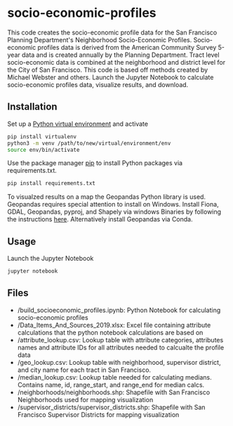 # socio-economic-profiles

This code creates the socio-economic profile data for the San Francisco Planning Department's Neighborhood Socio-Economic Profiles. Socio-economic profiles data is derived from the American Community Survey 5-year data and is created annually by the Planning Department. Tract level socio-economic data is combined at the neighborhood and district level for the City of San Francisco. This code is based off methods created by Michael Webster and others. Launch the Jupyter Notebook to calculate socio-economic profiles data, visualize results, and download.  

## Installation

Set up a [Python virtual environment](https://docs.python.org/3/library/venv.html) and activate

```bash
pip install virtualenv
python3 -m venv /path/to/new/virtual/environment/env
source env/bin/activate
```

Use the package manager [pip](https://pip.pypa.io/en/stable/) to install Python packages via requirements.txt.

```bash
pip install requirements.txt
```

To visualzed results on a map the Geopandas Python library is used. Geopandas requires special attention to install on Windows. Install Fiona, GDAL, Geopandas, pyproj, and Shapely via windows Binaries by following the instructions [here](https://towardsdatascience.com/geopandas-installation-the-easy-way-for-windows-31a666b3610f). Alternatively install Geopandas via Conda. 

## Usage

Launch the Jupyter Notebook
```bash
jupyter notebook
```

## Files
- /build_socioeconomic_profiles.ipynb: Python Notebook for calculating socio-economic profiles
- /Data_Items_And_Sources_2019.xlsx: Excel file containing attribute calculations that the python notebook calculations are based on
- /attribute_lookup.csv: Lookup table with attribute categories, attributes names and attribute IDs for all attributes needed to calcualte the profile data
- /geo_lookup.csv: Lookup table with neighborhood, supervisor district, and city name for each tract in San Francisco.  
- /median_lookup.csv: Lookup table needed for calculating medians. Contains name, id, range_start, and range_end for median calcs. 
- /neighborhoods/neighborhoods.shp: Shapefile with San Francisco Neighborhoods used for mapping visualization
- /supervisor_districts/supervisor_districts.shp: Shapefile with San Francisco Supervisor Districts for mapping visualization
